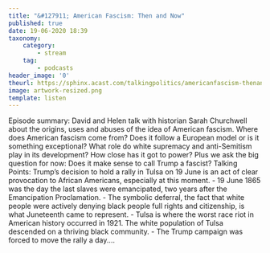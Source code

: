 ```yaml
---
title: "&#127911; American Fascism: Then and Now"
published: true
date: 19-06-2020 18:39
taxonomy:
    category:
        - stream
    tag:
        - podcasts
header_image: '0'
theurl: https://sphinx.acast.com/talkingpolitics/americanfascism-thenandnow/media.mp3
image: artwork-resized.png
template: listen
--- 
```

Episode summary: David and Helen talk with historian Sarah Churchwell about the origins, uses and abuses of the idea of American fascism. Where does American fascism come from? Does it follow a European model or is it something exceptional? What role do white supremacy and anti-Semitism play in its development? How close has it got to power? Plus we ask the big question for now: Does it make sense to call Trump a fascist? Talking Points: Trump’s decision to hold a rally in Tulsa on 19 June is an act of clear provocation to African Americans, especially at this moment. - 19 June 1865 was the day the last slaves were emancipated, two years after the Emancipation Proclamation. - The symbolic deferral, the fact that white people were actively denying black people full rights and citizenship, is what Juneteenth came to represent. - Tulsa is where the worst race riot in American history occurred in 1921. The white population of Tulsa descended on a thriving black community. - The Trump campaign was forced to move the rally a day.…
